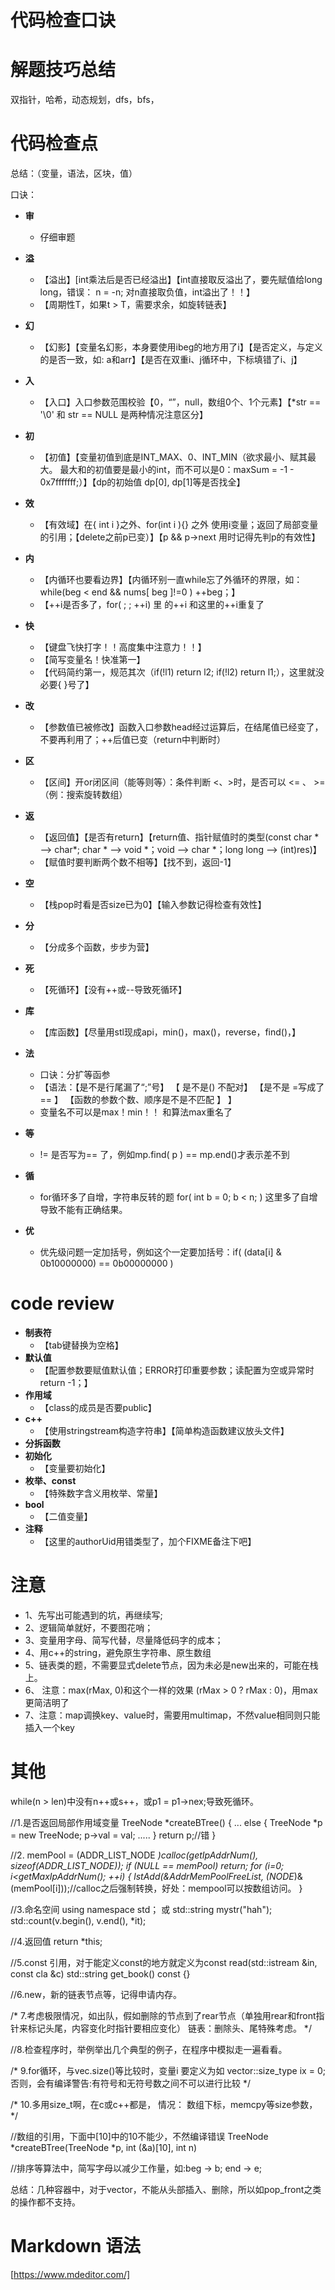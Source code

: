 ﻿# 代码检查口诀


# 解题技巧总结
双指针，哈希，动态规划，dfs，bfs，


# 代码检查点
总结：（变量，语法，区块，值）

口诀：


- **审** 
  - 仔细审题

- **溢** 
  - 【溢出】[int乘法后是否已经溢出】【int直接取反溢出了，要先赋值给long long，错误： n = -n;   对n直接取负值，int溢出了！！】
  - 【周期性T，如果t > T，需要求余，如旋转链表】

- **幻** 
  - 【幻影】【变量名幻影，本身要使用ibeg的地方用了i】【是否定义，与定义的是否一致，如: a和arr】【是否在双重i、j循环中，下标填错了i、j】 

- **入** 
  - 【入口】入口参数范围校验【0，“”，null，数组0个、1个元素】【*str == '\0' 和 str == NULL 是两种情况注意区分】

- **初** 
  - 【初值】【变量初值到底是INT_MAX、0、INT_MIN（欲求最小、赋其最大。 最大和的初值要是最小的int，而不可以是0：maxSum = -1 - 0x7fffffff;）】【dp的初始值 dp[0], dp[1]等是否找全】




- **效** 
  - 【有效域】在{ int i }之外、for(int i ){} 之外 使用i变量；返回了局部变量的引用；【delete之前p已变）】【p && p->next 用时记得先判p的有效性】

- **内**			
  - 【内循环也要看边界】【内循环别一直while忘了外循环的界限，如：while(beg < end && nums[ beg ]!=0 ) ++beg；】
  - 【++i是否多了，for( ; ; ++i) 里 的++i 和这里的++i重复了

- **快**			
  - 【键盘飞快打字！！高度集中注意力！！】
  - 【简写变量名！快准第一】
  - 【代码简约第一，规范其次（if(!l1) return l2; if(!l2) return l1;），这里就没必要{ }号了】

- **改** 
  - 【参数值已被修改】函数入口参数head经过运算后，在结尾值已经变了，不要再利用了；++后值已变（return中判断时）

- **区** 
  - 【区间】开or闭区间（能等则等）：条件判断 <、>时，是否可以 <= 、 >=（例：搜索旋转数组）



- **返**	
  - 【返回值】【是否有return】【return值、指针赋值时的类型(const char * ——> char*; char * ——> void *；void ——> char *；long long ——> (int)res)】
  - 【赋值时要判断两个数不相等】【找不到，返回-1】

- **空**		
  - 【栈pop时看是否size已为0】【输入参数记得检查有效性】

- **分**		
  - 【分成多个函数，步步为营】

- **死**		
  - 【死循环】【没有++或--导致死循环】

- **库**		
  - 【库函数】【尽量用stl现成api，min()，max()，reverse，find()，】



- **法**		
  - 口诀：分扩等函参
  - 【语法：【是不是行尾漏了“;”号】 【 是不是() 不配对】 【是不是 =写成了== 】 【函数的参数个数、顺序是不是不匹配 】 】
  - 变量名不可以是max！min！！ 和算法max重名了

- **等**		
  -  != 是否写为== 了，例如mp.find( p ) == mp.end()才表示差不到

- **循**		
  -  for循环多了自增，字符串反转的题 for( int b = 0; b < n; ) 这里多了自增导致不能有正确结果。   

- **优**		
  -  优先级问题一定加括号，例如这个一定要加括号：if( (data[i] & 0b10000000) ==  0b00000000 )  




# code review
- **制表符** 		
  - 【tab键替换为空格】
- **默认值**		
  - 【配置参数要赋值默认值；ERROR打印重要参数；读配置为空或异常时return -1；】
- **作用域**		
  - 【class的成员是否要public】
- **c++**			
  - 【使用stringstream构造字符串】【简单构造函数建议放头文件】
- **分拆函数**
- **初始化**		
  - 【变量要初始化】
- **枚举、const**	
  - 【特殊数字含义用枚举、常量】
- **bool**		
  - 【二值变量】
- **注释**		
  - 【这里的authorUid用错类型了，加个FIXME备注下吧】

# 注意
- 1、先写出可能遇到的坑，再继续写;
- 2、逻辑简单就好，不要图花哨；
- 3、变量用字母、简写代替，尽量降低码字的成本；
- 4、用c++的string，避免原生字符串、原生数组
- 5、链表类的题，不需要显式delete节点，因为未必是new出来的，可能在栈上。
- 6、 注意：max(rMax, 0)和这个一样的效果 (rMax > 0 ? rMax : 0)，用max更简洁明了
- 7、注意：map调换key、value时，需要用multimap，不然value相同则只能插入一个key

# 其他
while(n > len)中没有n++或s++，或p1 = p1->nex;导致死循环。

//1.是否返回局部作用域变量
TreeNode *createBTree()
{
	...
	else
	{
		TreeNode *p = new TreeNode;
		p->val = val;
		.....
	}
	return p;//错
}

//2.
memPool = (ADDR_LIST_NODE *)calloc(getIpAddrNum(), sizeof(ADDR_LIST_NODE));
if (NULL == memPool)
	return;
for (i=0; i<getMaxIpAddrNum(); ++i)
{
	lstAdd(&AddrMemPoolFreeList, (NODE*)&(memPool[i]));//calloc之后强制转换，好处：mempool可以按数组访问。
}

//3.命名空间
using namespace std；
或
std::string mystr("hah");
std::count(v.begin(), v.end(), *it);

//4.返回值
return *this;

//5.const 引用，对于能定义const的地方就定义为const
read(std::istream &in, const cla &c)
std::string get_book() const
{}

//6.new，新的链表节点等，记得申请内存。

/*
7.考虑极限情况，如出队，假如删除的节点到了rear节点（单独用rear和front指针来标记头尾，内容变化时指针要相应变化）
	链表：删除头、尾特殊考虑。
*/

//8.检查程序时，举例举出几个典型的例子，在程序中模拟走一遍看看。

/*
9.for循环，与vec.size()等比较时，变量i 要定义为如 vector<int>::size_type ix = 0;
否则，会有编译警告:有符号和无符号数之间不可以进行比较
*/

/*
10.多用size_t啊，在c或c++都是，
情况：
数组下标，memcpy等size参数，
*/

//数组的引用，下面中[10]中的10不能少，不然编译错误
TreeNode *createBTree(TreeNode *p, int (&a)[10], int n)

//排序等算法中，简写字母以减少工作量，如:beg -> b; end -> e;


总结：几种容器中，对于vector，不能从头部插入、删除，所以如pop_front之类的操作都不支持。  


# Markdown 语法
[https://www.mdeditor.com/]